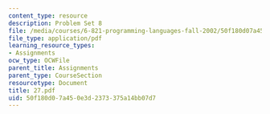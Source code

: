 ```yaml
---
content_type: resource
description: Problem Set 8
file: /media/courses/6-821-programming-languages-fall-2002/50f180d07a450e3d2373375a14bb07d7_27.pdf
file_type: application/pdf
learning_resource_types:
- Assignments
ocw_type: OCWFile
parent_title: Assignments
parent_type: CourseSection
resourcetype: Document
title: 27.pdf
uid: 50f180d0-7a45-0e3d-2373-375a14bb07d7
---
```

